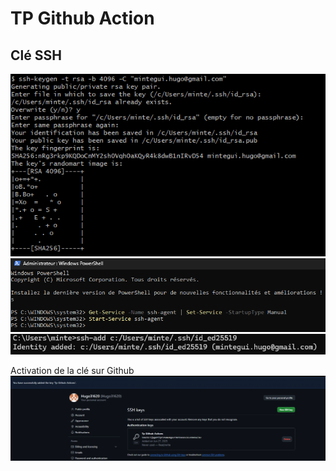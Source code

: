 # TP Github Action

## Clé SSH

![.Git Bash](image.png)
![PowerShell](image-1.png)
![CMD](image-2.png)

Activation de la clé sur Github
![Key](image-3.png)